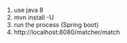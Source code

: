 1. use java 8
2. mvn install -U
3. run the process (Spring boot)
4. http://localhost:8080/matcher/match
